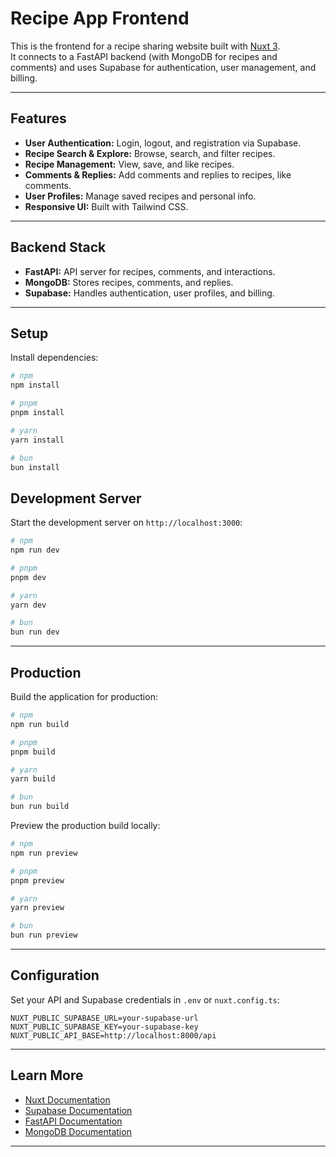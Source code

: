 # Recipe App Frontend

This is the frontend for a recipe sharing website built with [Nuxt 3](https://nuxt.com/).  
It connects to a FastAPI backend (with MongoDB for recipes and comments) and uses Supabase for authentication, user management, and billing.

---

## Features

- **User Authentication:** Login, logout, and registration via Supabase.
- **Recipe Search & Explore:** Browse, search, and filter recipes.
- **Recipe Management:** View, save, and like recipes.
- **Comments & Replies:** Add comments and replies to recipes, like comments.
- **User Profiles:** Manage saved recipes and personal info.
- **Responsive UI:** Built with Tailwind CSS.

---

## Backend Stack

- **FastAPI:** API server for recipes, comments, and interactions.
- **MongoDB:** Stores recipes, comments, and replies.
- **Supabase:** Handles authentication, user profiles, and billing.

---

## Setup

Install dependencies:

```bash
# npm
npm install

# pnpm
pnpm install

# yarn
yarn install

# bun
bun install
```

## Development Server

Start the development server on `http://localhost:3000`:

```bash
# npm
npm run dev

# pnpm
pnpm dev

# yarn
yarn dev

# bun
bun run dev
```

---

## Production

Build the application for production:

```bash
# npm
npm run build

# pnpm
pnpm build

# yarn
yarn build

# bun
bun run build
```

Preview the production build locally:

```bash
# npm
npm run preview

# pnpm
pnpm preview

# yarn
yarn preview

# bun
bun run preview
```

---

## Configuration

Set your API and Supabase credentials in `.env` or `nuxt.config.ts`:

```env
NUXT_PUBLIC_SUPABASE_URL=your-supabase-url
NUXT_PUBLIC_SUPABASE_KEY=your-supabase-key
NUXT_PUBLIC_API_BASE=http://localhost:8000/api
```

---

## Learn More

- [Nuxt Documentation](https://nuxt.com/docs)
- [Supabase Documentation](https://supabase.com/docs)
- [FastAPI Documentation](https://fastapi.tiangolo.com/)
- [MongoDB Documentation](https://www.mongodb.com/docs/)

---
